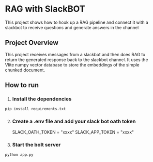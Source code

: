 # RAG with SlackBOT

This project shows how to hook up a RAG pipeline and connect it with a slackbot to receive questions and generate answers in the channel

## Project Overview

This project receives messages from a slackbot and then does RAG to return the generated response back to the slackbot channel. It uses the Vlite numpy vector database to store the embeddings of the simple chunked document.

## How to run

1. ### Install the dependencies

```bash
pip install requirements.txt
```

2. ### Create a .env file and add your slack bot oath token

   SLACK_OATH_TOKEN = "xxxx"
   SLACK_APP_TOKEN = "xxxx"

3. ### Start the bolt server

```bash
python app.py
```